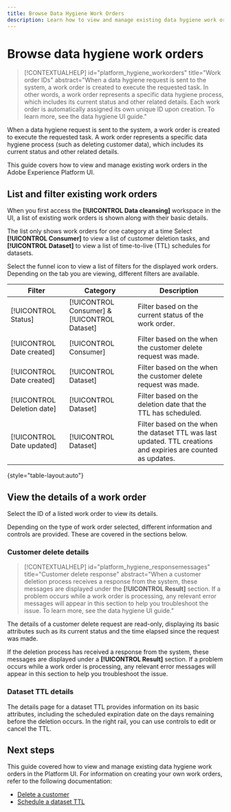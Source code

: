```yaml
---
title: Browse Data Hygiene Work Orders
description: Learn how to view and manage existing data hygiene work orders in the Adobe Experience Platform user interface.
---
```

# Browse data hygiene work orders

>[!CONTEXTUALHELP]
>id="platform_hygiene_workorders"
>title="Work order IDs"
>abstract="When a data hygiene request is sent to the system, a work order is created to execute the requested task. In other words, a work order represents a specific data hygiene process, which includes its current status and other related details. Each work order is automatically assigned its own unique ID upon creation. To learn more, see the data hygiene UI guide."

When a data hygiene request is sent to the system, a work order is created to execute the requested task. A work order represents a specific data hygiene process (such as deleting customer data), which includes its current status and other related details.

This guide covers how to view and manage existing work orders in the Adobe Experience Platform UI.

## List and filter existing work orders

When you first access the **[!UICONTROL Data cleansing]** workspace in the UI, a list of existing work orders is shown along with their basic details.

The list only shows work orders for one category at a time Select **[!UICONTROL Consumer]** to view a list of customer deletion tasks, and **[!UICONTROL Dataset]** to view a list of time-to-live (TTL) schedules for datasets.

Select the funnel icon to view a list of filters for the displayed work orders. Depending on the tab you are viewing, different filters are available.

| Filter | Category | Description |
| --- | --- | --- |
| [!UICONTROL Status] | [!UICONTROL Consumer] & [!UICONTROL Dataset] | Filter based on the current status of the work order. |
| [!UICONTROL Date created] | [!UICONTROL Consumer] | Filter based on the when the customer delete request was made. |
| [!UICONTROL Date created] | [!UICONTROL Dataset] | Filter based on the when the customer delete request was made. |
| [!UICONTROL Deletion date] | [!UICONTROL Dataset] | Filter based on the deletion date that the TTL has scheduled. |
| [!UICONTROL Date updated] | [!UICONTROL Dataset] | Filter based on the when the dataset TTL was last updated. TTL creations and expiries are counted as updates. |

{style="table-layout:auto"}

## View the details of a work order

Select the ID of a listed work order to view its details.

Depending on the type of work order selected, different information and controls are provided. These are covered in the sections below.

### Customer delete details

>[!CONTEXTUALHELP]
>id="platform_hygiene_responsemessages"
>title="Customer delete response"
>abstract="When a customer deletion process receives a response from the system, these messages are displayed under the **[!UICONTROL Result]** section. If a problem occurs while a work order is processing, any relevant error messages will appear in this section to help you troubleshoot the issue. To learn more, see the data hygiene UI guide."

The details of a customer delete request are read-only, displaying its basic attributes such as its current status and the time elapsed since the request was made.

If the deletion process has received a response from the system, these messages are displayed under a **[!UICONTROL Result]** section. If a problem occurs while a work order is processing, any relevant error messages will appear in this section to help you troubleshoot the issue.

### Dataset TTL details

The details page for a dataset TTL provides information on its basic attributes, including the scheduled expiration date on the days remaining before the deletion occurs. In the right rail, you can use controls to edit or cancel the TTL.

## Next steps

This guide covered how to view and manage existing data hygiene work orders in the Platform UI. For information on creating your own work orders, refer to the following documentation:

* [Delete a customer](./delete-customer.md)
* [Schedule a dataset TTL](./dataset-ttl.md)
